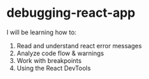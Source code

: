 # debugging-react-app

I will be learning how to:

1. Read and understand react error messages
2. Analyze code flow & warnings
3. Work with breakpoints
4. Using the React DevTools

